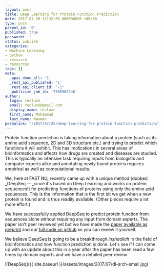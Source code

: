 ```yaml
---
layout: post
title: Deep Learning for Protein Function Prediction
date: 2017-07-26 13:32:55.000000000 +05:00
type: post
parent_id: '0'
published: true
password: ''
status: publish
categories:
- Machine Learning
- python
- research
- resources
tags: []
meta:
  _wpas_done_all: '1'
  _rest_api_published: '1'
  _rest_api_client_id: "-1"
  _publicize_job_id: '7508982746'
author:
  login: recluze
  email: recluze@gmail.com
  display_name: recluze
  first_name: Mohammad
  last_name: Nauman
permalink: "/2017/07/26/deep-learning-for-protein-function-prediction/"
---
```

Protein function prediction is taking information about a protein (such as its amino acid sequence, 2D and 3D structure etc.) and trying to predict which functions it will exhibit. This has implications in several areas of bioinformatics and affects how drugs are created and diseases are studied. This is typically an intensive task requiring inputs from biologists and computer experts alike and annotating newly found proteins requires empirical as well as computational results.

We, here at FAST NU, recently came up with a unique method (dubbed _DeepSeq --&nbsp;_since it's based on Deep Learning and works on protein sequences!) for predicting functions of proteins using only the amino acid sequences. This is the information that is the first bit we get when a new protein is found and is thus readily available. (Other pieces require a lot more effort.)

We have successfully applied DeepSeq to predict protein function from sequences alone without requiring any input from domain experts. The paper isn't peer reviewed yet but we have made the [paper available as preprint](http://www.biorxiv.org/content/early/2017/07/25/168120) and our [full code on github](https://github.com/recluze/deepseq) so you can review it yourself.

We believe DeepSeq is going to be a breakthrough _inshaallah_ in the field of bioinformatics and how function prediction is done. Let's see if I can come up with an update about this in a year after the paper has been read a few times by domain experts and we have a detailed peer review.

![DeepSeq]({{ site.baseurl }}/assets/images/2017/07/dl-arch-small.jpg)


